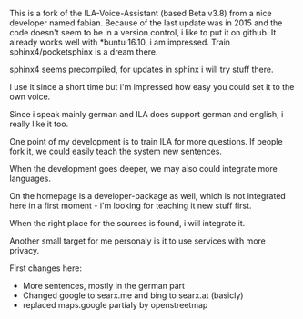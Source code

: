 This is a fork of the ILA-Voice-Assistant (based Beta v3.8) from a nice developer named fabian. Because of the last update was in 2015 and the code doesn't seem to be in a version control, i like to put it on github. It already works well with *buntu 16.10, i am impressed. Train sphinx4/pocketsphinx is a dream there. 

sphinx4 seems precompiled, for updates in sphinx i will try stuff there.

I use it since a short time but i'm impressed how easy you could set it to the own voice.

Since i speak mainly german and ILA does support german and english, i really like it too.

One point of my development is to train ILA for more questions. If people fork it, we could easily teach the system new sentences.

When the development goes deeper, we may also could integrate more languages. 

On the homepage is a developer-package as well, which is not integrated here in a first moment - i'm looking for teaching it new stuff first.

When the right place for the sources is found, i will integrate it.

Another small target for me personaly is it to use services with more privacy.

First changes here:

- More sentences, mostly in the german part
- Changed google to searx.me and bing to searx.at (basicly)
- replaced maps.google partialy by openstreetmap
